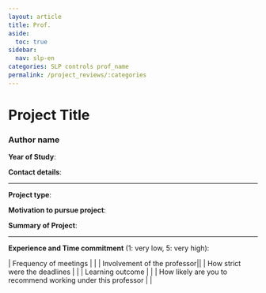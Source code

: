 ```yaml
---
layout: article
title: Prof.
aside:
  toc: true
sidebar:
  nav: slp-en
categories: SLP controls prof_name
permalink: /project_reviews/:categories
---
```


# Project Title
### Author name
**Year of Study**:

**Contact details**:

---

**Project type**:

**Motivation to pursue project**:

**Summary of Project**:

---

**Experience and Time commitment** (1: very low, 5: very high):

[1]:<img src="/assets/plane3.png" width="35"/>

| Frequency of meetings	| |
| Involvement of the professor||
| How strict were the deadlines	| |
| Learning outcome | |
| How likely are you to recommend working under this professor | |


